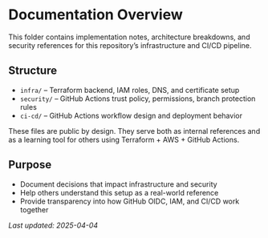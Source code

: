 # Documentation Overview

This folder contains implementation notes, architecture breakdowns, and security references for this repository’s infrastructure and CI/CD pipeline.

## Structure

- `infra/` – Terraform backend, IAM roles, DNS, and certificate setup
- `security/` – GitHub Actions trust policy, permissions, branch protection rules
- `ci-cd/` – GitHub Actions workflow design and deployment behavior

These files are public by design. They serve both as internal references and as a learning tool for others using Terraform + AWS + GitHub Actions.

## Purpose

- Document decisions that impact infrastructure and security
- Help others understand this setup as a real-world reference
- Provide transparency into how GitHub OIDC, IAM, and CI/CD work together

_Last updated: 2025-04-04_

<!-- Test signed commit on 2025-04-04 -->

